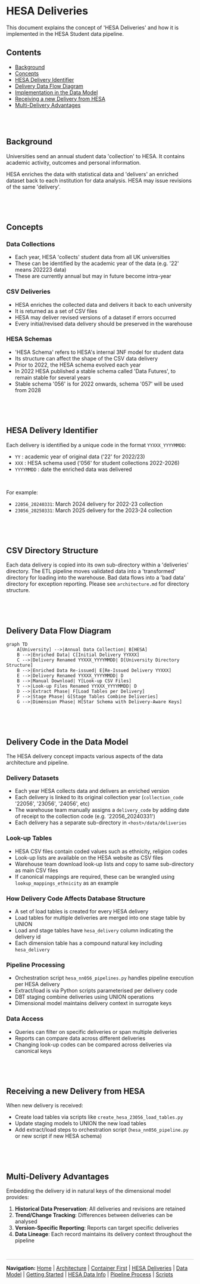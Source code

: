 # HESA Deliveries
This document explains the concept of 'HESA Deliveries' and how it is implemented in the HESA Student data pipeline.


## Contents
- [Background](#background)
- [Concepts](#concepts)
- [HESA Delivery Identifier](#hesa-delivery-identifier)
- [Delivery Data Flow Diagram](#delivery-data-flow-diagram)
- [Implementation in the Data Model](#implementation-in-the-data-model)
- [Receiving a new Delivery from HESA](#receiving-a-new-delivery-from-hesa)
- [Multi-Delivery Advantages](#multi-delivery-advantages)


<div style="margin: 2em 0; min-height: 20px;"></div>


## Background
Universities send an annual student data 'collection' to HESA. It contains academic activity, outcomes and personal information.

HESA enriches the data with statistical data and 'delivers' an enriched dataset back to each institution for data analysis. HESA may issue revisions of the same 'delivery'.


<div style="margin: 2em 0; min-height: 30px;"></div>


## Concepts
### Data Collections
- Each year, HESA 'collects' student data from all UK universities
- These can be identified by the academic year of the data (e.g. '22' means 202223 data)
- These are currently annual but may in future become intra-year

### CSV Deliveries
- HESA enriches the collected data and delivers it back to each university
- It is returned as a set of CSV files
- HESA may deliver revised versions of a dataset if errors occurred
- Every initial/revised data delivery should be preserved in the warehouse

### HESA Schemas
- 'HESA Schema' refers to HESA's internal 3NF model for student data
- Its structure can affect the shape of the CSV data delivery
- Prior to 2022, the HESA schema evolved each year
- In 2022 HESA published a stable schema called 'Data Futures', to remain stable for several years
- Stable schema '056' is for 2022 onwards, schema '057' will be used from 2028



<div style="margin: 2em 0; min-height: 30px;"></div>


## HESA Delivery Identifier
Each delivery is identified by a unique code in the format `YYXXX_YYYYMMDD`:
- `YY` : academic year of original data ('22' for 2022/23)
- `XXX` : HESA schema used ('056' for student collections 2022-2026)
- `YYYYMMDD` : date the enriched data was delivered

<br/>

For example:
- `22056_20240331`: March 2024 delivery for 2022-23 collection
- `23056_20250331`: March 2025 delivery for the 2023-24 collection


<div style="margin: 2em 0; min-height: 30px;"></div>


## CSV Directory Structure
Each data delivery is copied into its own sub-directory within a 'deliveries' directory. The ETL pipeline moves validated data into a 'transformed' directory for loading into the warehouse. Bad data flows into a 'bad data' directory for exception reporting. Please see `architecture.md` for directory structure.


<div style="margin: 2em 0; min-height: 30px;"></div>


## Delivery Data Flow Diagram

```mermaid
graph TD
    A[University] -->|Annual Data Collection| B[HESA]
    B -->|Enriched Data| C[Initial Delivery YYXXX]
    C -->|Delivery Renamed YYXXX_YYYYMMDD| D[University Directory Structure]
    B -->|Enriched Data Re-issued| E[Re-Issued Delivery YYXXX]
    E -->|Delivery Renamed YYXXX_YYYYMMDD| D
    B -->|Manual Download| Y[Look-up CSV Files]
    Y -->|Look-up Files Renamed YYXXX_YYYYMMDD| D
    D -->|Extract Phase| F[Load Tables per Delivery]
    F -->|Stage Phase| G[Stage Tables Combine Deliveries]
    G -->|Dimension Phase| H[Star Schema with Delivery-Aware Keys]
```


<div style="margin: 2em 0; min-height: 30px;"></div>


## Delivery Code in the Data Model
The HESA delivery concept impacts various aspects of the data architecture and pipeline.

### Delivery Datasets
- Each year HESA collects data and delivers an enriched version
- Each delivery is linked to its original collection year (`collection_code` '22056', '23056', '24056', etc)
- The warehouse team manually assigns a `delivery_code` by adding date of receipt to the collection code (e.g. '22056_20240331')
- Each delivery has a separate sub-directory in `<host>/data/deliveries`

### Look-up Tables
- HESA CSV files contain coded values such as ethnicity, religion codes
- Look-up lists are available on the HESA website as CSV files
- Warehouse team download look-up lists and copy to same sub-directory as main CSV files
- If canonical mappings are required, these can be wrangled using `lookup_mappings_ethnicity` as an example

### How Delivery Code Affects Database Structure
- A set of load tables is created for every HESA delivery
- Load tables for multiple deliveries are merged into one stage table by UNION
- Load and stage tables have `hesa_delivery` column indicating the delivery id
- Each dimension table has a compound natural key including `hesa_delivery`

### Pipeline Processing
- Orchestration script `hesa_nn056_pipelines.py` handles pipeline execution per HESA delivery
- Extract/load is via Python scripts parameterised per delivery code
- DBT staging combine deliveries using UNION operations
- Dimensional model maintains delivery context in surrogate keys

### Data Access
- Queries can filter on specific deliveries or span multiple deliveries
- Reports can compare data across different deliveries
- Changing look-up codes can be compared across deliveries via canonical keys

<div style="margin: 2em 0; min-height: 30px;"></div>


## Receiving a new Delivery from HESA
When new delivery is received:
- Create load tables via scripts like `create_hesa_23056_load_tables.py`
- Update staging models to UNION the new load tables
- Add extract/load steps to orchestration script (`hesa_nn056_pipeline.py` or new script if new HESA schema)


<div style="margin: 2em 0; min-height: 30px;"></div>


## Multi-Delivery Advantages
Embedding the delivery id in natural keys of the dimensional model provides:

1. **Historical Data Preservation**: All deliveries and revisions are retained
2. **Trend/Change Tracking**: Differences between deliveries can be analysed
3. **Version-Specific Reporting**: Reports can target specific deliveries
4. **Data Lineage**: Each record maintains its delivery context throughout the pipeline


<div style="margin: 3em 0 1em 0; border-top: 1px solid #ccc; padding-top: 1em;">
  <strong>Navigation:</strong>
  <a href="README.md">Home</a> |
  <a href="architecture.md">Architecture</a> |
  <a href="container-first.md">Container First</a> |
  <a href="data-deliveries.md">HESA Deliveries</a> |
  <a href="data-model.md">Data Model</a> |
  <a href="getting-started.md">Getting Started</a> |
  <a href="hesa-data-info.md">HESA Data Info</a> |
  <a href="pipeline-process.md">Pipeline Process</a> |
  <a href="scripts.md">Scripts</a>
</div>